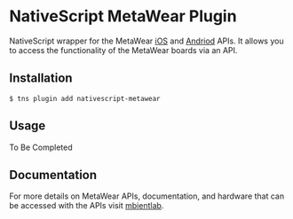 # NativeScript MetaWear Plugin

NativeScript wrapper for the MetaWear [iOS](https://cocoapods.org/pods/Metawear-iOSAPI) and [Andriod](https://github.com/mbientlab/Metawear-AndroidAPI) APIs. It allows you to access the functionality of the MetaWear boards via an API.

## Installation

```
$ tns plugin add nativescript-metawear
```

## Usage

To Be Completed

## Documentation

For more details on MetaWear APIs, documentation, and hardware that can be accessed with the APIs visit [mbientlab](https://mbientlab.com/).

